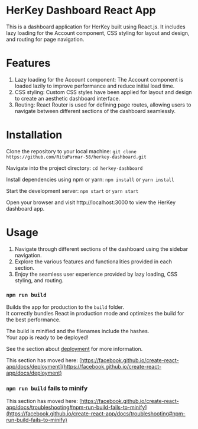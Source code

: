 # HerKey Dashboard React App
This is a dashboard application for HerKey built using React.js. It includes lazy loading for the Account component, CSS styling for layout and design, and routing for page navigation.

# Features
1. Lazy loading for the Account component: The Account component is loaded lazily to improve performance and reduce initial load time.
2. CSS styling: Custom CSS styles have been applied for layout and design to create an aesthetic dashboard interface.
3. Routing: React Router is used for defining page routes, allowing users to navigate between different sections of the dashboard seamlessly.

# Installation
Clone the repository to your local machine:
`git clone https://github.com/RituParmar-58/herkey-dashboard.git`

Navigate into the project directory:
`cd herkey-dashboard`

Install dependencies using npm or yarn:
`npm install`
or
`yarn install`

Start the development server:
`npm start`
or
`yarn start`

Open your browser and visit http://localhost:3000 to view the HerKey dashboard app.

# Usage
1. Navigate through different sections of the dashboard using the sidebar navigation.
2. Explore the various features and functionalities provided in each section.
3. Enjoy the seamless user experience provided by lazy loading, CSS styling, and routing.


### `npm run build`

Builds the app for production to the `build` folder.\
It correctly bundles React in production mode and optimizes the build for the best performance.

The build is minified and the filenames include the hashes.\
Your app is ready to be deployed!

See the section about [deployment](https://facebook.github.io/create-react-app/docs/deployment) for more information.

This section has moved here: [https://facebook.github.io/create-react-app/docs/deployment](https://facebook.github.io/create-react-app/docs/deployment)

### `npm run build` fails to minify

This section has moved here: [https://facebook.github.io/create-react-app/docs/troubleshooting#npm-run-build-fails-to-minify](https://facebook.github.io/create-react-app/docs/troubleshooting#npm-run-build-fails-to-minify)
